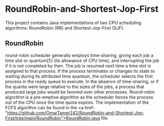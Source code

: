 # RoundRobin-and-Shortest-Jop-First
This project contains Java implementations of two CPU scheduling algorithms: RoundRobin (RR) and Shortest-Jop-First (SJF).

## RoundRobin
round-robin scheduler generally employs time-sharing, giving each job a time slot or quantum[5] (its allowance of CPU time), and interrupting the job if it is not completed by then. The job is resumed next time a time slot is assigned to that process. If the process terminates or changes its state to waiting during its attributed time quantum, the scheduler selects the first process in the ready queue to execute. In the absence of time-sharing, or if the quanta were large relative to the sizes of the jobs, a process that produced large jobs would be favored over other processes.
Round-robin algorithm is a pre-emptive algorithm as the scheduler forces the process out of the CPU once the time quota expires.
The implementation of the FCFS algorithm can be found in the <a href-"https://github.com/OmarTamer242/RoundRobin-and-Shortest-Jop-First/tree/main/RoundRobin">RoundRobin.java</a> file.
